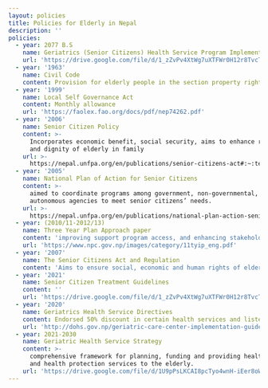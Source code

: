```yaml
---
layout: policies
title: Policies for Elderly in Nepal
description: ''
policies:
  - year: 2077 B.S
    name: Geriatrics (Senior Citizens) Health Service Program Implementation
    url: 'https://drive.google.com/file/d/1_zZvPv4XtWg7uXTFWr0H12r8TvcTIYgz/view'
  - year: '1963'
    name: Civil Code
    content: Provision for elderly people in the section property right distribution
  - year: '1999'
    name: Local Self Governance Act
    content: Monthly allowance
    url: 'https://faolex.fao.org/docs/pdf/nep74262.pdf'
  - year: '2006'
    name: Senior Citizen Policy
    content: >-
      Incorporates economic benefit, social security, aims to enhance respect
      and dignity of elderly in family
    url: >-
      https://nepal.unfpa.org/en/publications/senior-citizens-act#:~:text=This%20Senior%20Citizens%20Act%202063,and%20experiences%20inherent%20in%20them.
  - year: '2005'
    name: National Plan of Action for Senior Citizens
    content: >-
      aimed to coordinate programs among government, non-governmental, and
      autonomous agencies to meet senior citizens’ needs.
    url: >-
      https://nepal.unfpa.org/en/publications/national-plan-action-senior-citizens#:~:text=The%20Government%20of%20Nepal%20developed,non%2Dgovernmental%20and%20autonomous%20agencies.
  - year: (2010/11-2012/13)
    name: Three Year Plan Approach paper
    content: 'improving support program access, and enhancing stakeholder coordination'
    url: 'https://www.npc.gov.np/images/category/11tyip_eng.pdf'
  - year: '2007'
    name: The Senior Citizens Act and Regulation
    content: 'Aims to ensure social, economic and human rights of elderly citizens'
  - year: '2021'
    name: Senior Citizen Treatment Guidelines
    content: ''
    url: 'https://drive.google.com/file/d/1_zZvPv4XtWg7uXTFWr0H12r8TvcTIYgz/view'
  - year: '2020'
    name: Geriatrics Health Service Directives
    content: Endorsed 50% discount in certain health services and listed 24 hospitals
    url: 'http://dohs.gov.np/geriatric-care-center-implementation-guideline2077/'
  - year: 2021-2030
    name: Geriatric Health Service Strategy
    content: >-
      comprehensive framework for planning, funding and providing health care
      and health protection services to the elderly.
    url: 'https://drive.google.com/file/d/1U9pPsLKCAI8pcTyo4wnH-iEer8oW5x_C/view'
---
```


